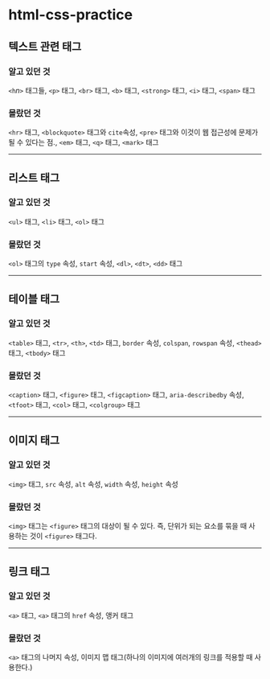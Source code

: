 # html-css-practice

## 텍스트 관련 태그

### 알고 있던 것

`<h`_n_`>` 태그들, `<p>` 태그, `<br>` 태그, `<b>` 태그, `<strong>` 태그, `<i>` 태그, `<span>` 태그

### 몰랐던 것

`<hr>` 태그, `<blockquote>` 태그와 `cite`속성, `<pre>` 태그와 이것이 웹 접근성에 문제가 될 수 있다는 점., `<em>` 태그, `<q>` 태그, `<mark>` 태그

---

## 리스트 태그

### 알고 있던 것

`<ul>` 태그, `<li>` 태그, `<ol>` 태그

### 몰랐던 것

`<ol>` 태그의 `type` 속성, `start` 속성, `<dl>`, `<dt>`, `<dd>` 태그

---

## 테이블 태그

### 알고 있던 것

`<table>` 태그, `<tr>`, `<th>`, `<td>` 태그, `border` 속성, `colspan`, `rowspan` 속성, `<thead>` 태그, `<tbody>` 태그

### 몰랐던 것

`<caption>` 태그, `<figure>` 태그, `<figcaption>` 태그, `aria-describedby` 속성, `<tfoot>` 태그, `<col>` 태그, `<colgroup>` 태그

---

## 이미지 태그

### 알고 있던 것

`<img>` 태그, `src` 속성, `alt` 속성, `width` 속성, `height` 속성

### 몰랐던 것

`<img>` 태그는 `<figure>` 태그의 대상이 될 수 있다. 즉, 단위가 되는 요소를 묶을 때 사용하는 것이 `<figure>` 태그다.

---

## 링크 태그

### 알고 있던 것

`<a>` 태그, `<a>` 태그의 `href` 속성, 앵커 태그

### 몰랐던 것

`<a>` 태그의 나머지 속성, 이미지 맵 태그(하나의 이미지에 여러개의 링크를 적용할 때 사용한다.)
